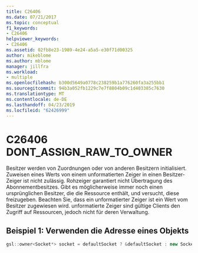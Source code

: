 ```yaml
---
title: C26406
ms.date: 07/21/2017
ms.topic: conceptual
f1_keywords:
- C26406
helpviewer_keywords:
- C26406
ms.assetid: 02fb8e23-1989-4e24-a5a5-e30f71d00325
author: mikeblome
ms.author: mblome
manager: jillfra
ms.workload:
- multiple
ms.openlocfilehash: b300d5649a0778c238259b1a776260fa3a255bb1
ms.sourcegitcommit: 94b3a052fb1229c7e7f8804b09c1d403385c7630
ms.translationtype: MT
ms.contentlocale: de-DE
ms.lasthandoff: 04/23/2019
ms.locfileid: "62426999"
---
```

# <a name="c26406--dontassignrawtoowner"></a>C26406  DONT_ASSIGN_RAW_TO_OWNER
Besitzer werden von Zuordnungen oder von anderen Besitzern initialisiert. Zuweisen eines Werts von einem unformatierten Zeiger in einen Besitzer-Zeiger ist nicht zulässig. Rohzeiger garantiert nicht Übertragung des Abonnementbesitzes. Gibt es möglicherweise immer noch einen ursprünglichen Besitzer, die die Ressource enthält, und versucht, diese freizugeben. Beachten Sie, dass ein unformatierter Zeiger ist ein Wert vom Besitzer zugewiesen wird. unformatierte Zeiger sind gültige Clients den Zugriff auf Ressourcen, jedoch nicht für deren Verwaltung.

## <a name="example-1--using-address-of-object"></a>Beispiel 1:  Verwenden die Adresse eines Objekts

```cpp
gsl::owner<Socket*> socket = defaultSocket ? &defaultSocket : new Socket(); // C26406
```
